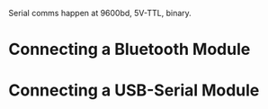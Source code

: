Serial comms happen at 9600bd, 5V-TTL, binary.

# Connecting a Bluetooth Module

# Connecting a USB-Serial Module